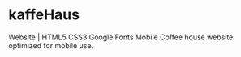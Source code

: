 # kaffeHaus
Website | HTML5 CSS3 Google Fonts Mobile
Coffee house website optimized for mobile use.
